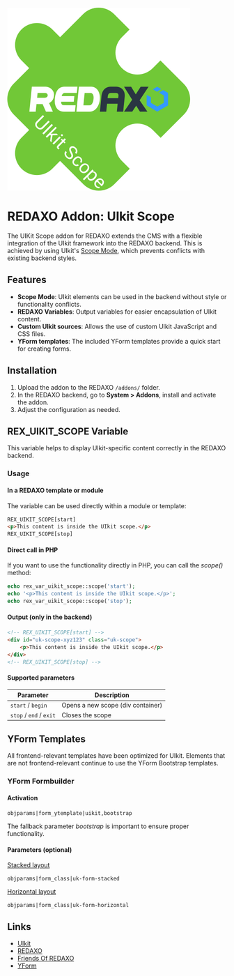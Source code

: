 [![uikit_scope](logo.svg)](https://github.com/lapicidae/uikit_scope)

# REDAXO Addon: UIkit Scope

The UIKit Scope addon for REDAXO extends the CMS with a flexible integration of the UIkit framework into the REDAXO backend. This is achieved by using UIkit's [Scope Mode](https://getuikit.com/docs/avoiding-conflicts#scope-mode), which prevents conflicts with existing backend styles.

## Features

  * **Scope Mode**: UIkit elements can be used in the backend without style or functionality conflicts.
  * **REDAXO Variables**: Output variables for easier encapsulation of UIkit content.
  * **Custom UIkit sources**: Allows the use of custom UIkit JavaScript and CSS files.
  * **YForm templates**: The included YForm templates provide a quick start for creating forms.

## Installation

 1. Upload the addon to the REDAXO `/addons/` folder.
 2. In the REDAXO backend, go to **System > Addons**, install and activate the addon.
 3. Adjust the configuration as needed.

## REX_UIKIT_SCOPE Variable

This variable helps to display UIkit-specific content correctly in the REDAXO backend.

### Usage

#### In a REDAXO template or module

The variable can be used directly within a module or template:

```html
REX_UIKIT_SCOPE[start]
<p>This content is inside the UIkit scope.</p>
REX_UIKIT_SCOPE[stop]
```

#### Direct call in PHP

If you want to use the functionality directly in PHP, you can call the *scope()* method:

```php
echo rex_var_uikit_scope::scope('start');
echo '<p>This content is inside the UIkit scope.</p>';
echo rex_var_uikit_scope::scope('stop');
```

#### Output (only in the backend)

```html
<!-- REX_UIKIT_SCOPE[start] -->
<div id="uk-scope-xyz123" class="uk-scope">
    <p>This content is inside the UIkit scope.</p>
</div>
<!-- REX_UIKIT_SCOPE[stop] -->
```

#### Supported parameters

| Parameter               | Description                       |
|-------------------------|-----------------------------------|
| `start` / `begin`       | Opens a new scope (div container) |
| `stop` / `end` / `exit` | Closes the scope                  |

## YForm Templates

All frontend-relevant templates have been optimized for UIkit. Elements that are not frontend-relevant continue to use the YForm Bootstrap templates.

### YForm Formbuilder

#### Activation

```text
objparams|form_ytemplate|uikit,bootstrap
```

The fallback parameter *bootstrap* is important to ensure proper functionality.

#### Parameters (optional)

[Stacked layout](https://getuikit.com/docs/form#layout)

```text
objparams|form_class|uk-form-stacked
```

[Horizontal layout](https://getuikit.com/docs/form#horizontal-form)

```text
objparams|form_class|uk-form-horizontal
```

## Links

- [UIkit](https://getuikit.com/)
- [REDAXO](https://redaxo.org/)
- [Friends Of REDAXO](https://friendsofredaxo.github.io/)
- [YForm](https://github.com/yakamara/yform)
